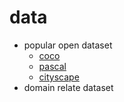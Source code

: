 # data
- popular open dataset
    - [coco]()
    - [pascal]()
    - [cityscape]()
- domain relate dataset
